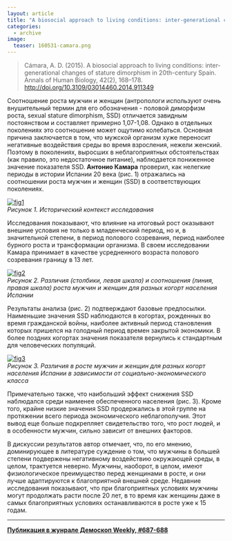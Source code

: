 ```yaml
---
layout: article
title: "A biosocial approach to living conditions: inter-generational changes of stature dimorphism in 20th-century Spain"
categories: 
  - archive
image:
  teaser: 160531-camara.png
---
```


> Cámara, A. D. (2015). A biosocial approach to living conditions: inter-generational changes of stature dimorphism in 20th-century Spain. Annals of Human Biology, 42(2), 168–178. http://doi.org/10.3109/03014460.2014.911349

Соотношение роста мужчин и женщин (антропологи используют очень внушительный термин для его обозначения - половой диморфизм роста, sexual stature dimorphism, SSD) отличается завидным постоянством и составляет примерно 1,07-1,08. Однако в отдельных поколениях это соотношение может ощутимо колебаться. Основная причина заключается в том, что мужской организм хуже переносит негативные воздействия среды во время взросления, нежели женский. Поэтому в поколениях, выросших в неблагоприятных обстоятельствах (как правило, это недостаточное питание), наблюдается пониженное значение показателя SSD. **Антонио Камара** проверил, как нелегкие периоды в истории Испании 20 века (рис. 1) отражались на соотношении роста мужчин и женщин (SSD) в соответствующих поколениях.

[![fig1][f1]][f1]  
*Рисунок 1. Исторический контекст исследования*

Исследования показывают, что влияние на итоговый рост оказывают внешние условия не только в младенческий период, но и, в значительной степени, в период полового созревания, период наиболее бурного роста и трансформации организма. В своем исследовании Камара принимает в качестве усредненного возраста полового созревания границу в 13 лет.

[![fig2][f2]][f2]  
*Рисунок 2. Различия (столбики, левая шкала) и соотношения (линия, правая шкала) роста мужчин и женщин для разных когорт населения Испании*

Результаты анализа (рис. 2) подтверждают базовые предпосылки. Наименьшие значения SSD наблюдаются в когортах, рожденных во время гражданской войны, наиболее активный период становления которых пришелся на голодный период времен закрытой экономики. В более поздних когортах значения показателя вернулись к стандартным для человеческих популяций.

[![fig3][f3]][f3]  
*Рисунок 3. Различия в росте мужчин и женщин для разных когорт населения Испании в зависимости от социально-экономического класса*

Примечательно также, что наибольший эффект снижения SSD наблюдался среди наименее обеспеченного населения (рис. 3). Кроме того, крайне низкие значения SSD продержались в этой группе на протяжении всего периода экономического неблагополучия. Этот вывод еще больше подкрепляет свидетельство того, что рост людей, и в особенности мужчин, сильно зависит от внешних факторов.

В дискуссии результатов автор отмечает, что, по его мнению, доминирующее в литературе суждение о том, что мужчины в большей степени подвержены негативному воздействию окружающей среды, в целом, трактуется неверно. Мужчины, наоборот, в целом, имеют физиологическое преимущество перед женщинами в росте, и они лучше адаптируются к благоприятной внешней среде. Недавние исследования показывают, что при благоприятных условиях мужчины могут продолжать расти после 20 лет, в то время как женщины даже в самых благоприятных условиях останавливаются в росте уже к 15 годам.


[f1]: /dem-digest/images/2016/687-fig-03.png
[f2]: /dem-digest/images/2016/687-fig-04.png
[f3]: /dem-digest/images/2016/687-fig-05.png



***
**[Публикация в жунрале Демоскоп Weekly, #687-688](http://demoscope.ru/weekly/2016/0687/digest02.php)**